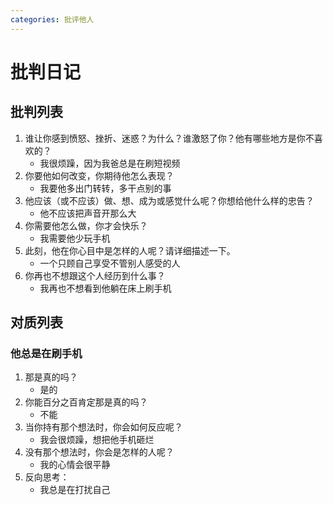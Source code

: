 ```yaml
---
categories: 批评他人
---
```


# 批判日记

## 批判列表

1. 谁让你感到愤怒、挫折、迷惑？为什么？谁激怒了你？他有哪些地方是你不喜欢的？
    - 我很烦躁，因为我爸总是在刷短视频
2. 你要他如何改变，你期待他怎么表现？
    - 我要他多出门转转，多干点别的事
3. 他应该（或不应该）做、想、成为或感觉什么呢？你想给他什么样的忠告？
    - 他不应该把声音开那么大
4. 你需要他怎么做，你才会快乐？
    - 我需要他少玩手机
5. 此刻，他在你心目中是怎样的人呢？请详细描述一下。
    - 一个只顾自己享受不管别人感受的人
6. 你再也不想跟这个人经历到什么事？
    - 我再也不想看到他躺在床上刷手机

## 对质列表

### 他总是在刷手机

1. 那是真的吗？
    - 是的
2. 你能百分之百肯定那是真的吗？
    - 不能
3. 当你持有那个想法时，你会如何反应呢？
    - 我会很烦躁，想把他手机砸烂
4. 没有那个想法时，你会是怎样的人呢？
    - 我的心情会很平静
5. 反向思考：
    - 我总是在打扰自己

